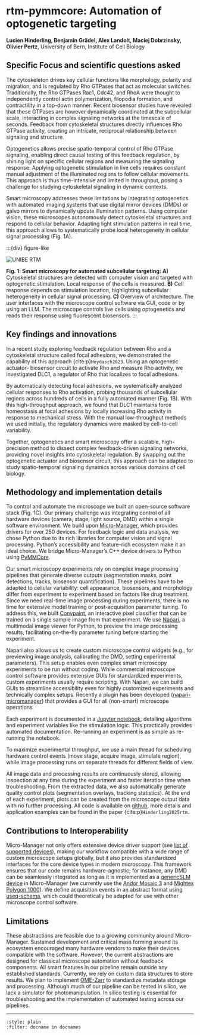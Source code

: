 #  rtm-pymmcore: Automation of optogenetic targeting
**Lucien Hinderling, Benjamin Grädel, Alex Landolt, Maciej Dobrzinsky, Olivier Pertz**, University of Bern, Institute of Cell Biology

## Specific Focus and scientific questions asked
The cytoskeleton drives key cellular functions like morphology, polarity and migration, and is regulated by Rho GTPases that act as molecular switches.  Traditionally, the Rho GTPases Rac1, Cdc42, and RhoA were thought to independently control actin polymerization, filopodia formation, and contractility in a top-down manner. Recent biosensor studies have revealed that these GTPases are however dynamically coordinated at the subcellular scale, interacting in complex signaling networks at the timescale of seconds. Feedback from cytoskeletal structures directly influences Rho GTPase activity, creating an intricate, reciprocal relationship between signaling and structure.

Optogenetics allows precise spatio-temporal control of Rho GTPase signaling, enabling direct causal testing of this feedback regulation, by shining light on specific cellular regions and measuring the signaling response. Applying optogenetic stimulation in live cells requires constant manual adjustment of the illuminated regions to follow cellular movements. This approach is thus time-intensive and limited in throughput, posing a challenge for studying cytoskeletal signaling in dynamic contexts.

Smart microscopy addresses these limitations by integrating optogenetics with automated imaging systems that use digital mirror devices (DMDs) or galvo mirrors to dynamically update illumination patterns. Using computer vision, these microscopes autonomously detect cytoskeletal structures and respond to cellular behavior. Adapting light stimulation patterns in real time, this approach allows to systematically probe local heterogeneity in cellular signal processing (Fig. 1A). 

:::{div} figure-like

![UNIBE RTM](./unibe/fig_01.png)

**Fig. 1: Smart microscopy for automated subcellular targeting: A)** Cytoskeletal structures are detected with computer vision and targeted with optogenetic stimulation. Local response of the cells is measured. **B)** Cell response depends on stimulation location, highlighting subcellular heterogeneity in cellular signal processing. **C)** Overview of architecture. The user interfaces with the microscope control software via GUI, code or by using an LLM. The microscope controls live cells using optogenetics and reads their response using fluorescent biosensors.
:::

## Key findings and innovations 
In a recent study exploring feedback regulation between Rho and a cytoskeletal structure called focal adhesions, we demonstrated the capability of this approach {cite:p}`Heydasch2023`. Using an optogenetic actuator- biosensor circuit to activate Rho and measure Rho activity, we investigated DLC1, a regulator of Rho that localizes to focal adhesions. 

By automatically detecting focal adhesions, we systematically analyzed cellular responses to Rho activation, probing thousands of subcellular regions across hundreds of cells in a fully automated manner (Fig. 1B). With this high-throughput approach, we found that DLC1 maintains force homeostasis at focal adhesions by locally increasing Rho activity in response to mechanical stress. With the manual low-throughput methods we used initially, the regulatory dynamics were masked by cell-to-cell variability. 

Together, optogenetics and smart microscopy offer a scalable, high-precision method to dissect complex feedback-driven signaling networks, providing novel insights into cytoskeletal regulation. By swapping out the optogenetic actuator and biosensor circuit, this approach can be adapted to study spatio-temporal signaling dynamics across various domains of cell biology.

## Methodology and implementation details
To control and automate the microscope we built an open-source software stack (Fig. 1C).  Our primary challenge was integrating control of all hardware devices (camera, stage, light source, DMD) within a single software environment. We build upon [Micro-Manager](https://micro-manager.org), which provides drivers for over 250 devices. For feedback logic and data analysis, we chose Python due to its rich libraries for computer vision and signal processing. Python’s accessibility and feature-rich ecosystem make it an ideal choice. We bridge Micro-Manager’s C++ device drivers to Python using [PyMMCore](https://github.com/micro-manager/pymmcore).

Our smart microscopy experiments rely on complex image processing pipelines that generate diverse outputs (segmentation masks, point detections, tracks, biosensor quantification). These pipelines have to be adapted to cellular variability: cell appearance, biosensors, and morphology differ from experiment to experiment based on factors like drug treatment. Since we need real-time image processing during experiments, there is no time for extensive model training or post-acquisition parameter tuning. To address this, we built [Convpaint](https://github.com/guiwitz/napari-convpaint), an interactive pixel classifier that can be trained on a single sample image from that experiment. We use [Napari](https://github.com/guiwitz/napari-convpaint), a multimodal image viewer for Python, to preview the image processing results, facilitating on-the-fly parameter tuning before starting the experiment. 

Napari also allows us to create custom microscope control widgets (e.g., for previewing image analysis, calibrating the DMD, setting experimental parameters). This setup enables even complex smart microscopy experiments to be run without coding. While commercial microscope control software provides extensive GUIs for standardized experiments, custom experiments usually require scripting. With Napari, we can build GUIs to streamline accessibility even for highly customized experiments and technically complex setups. Recently a plugin has been developed ([napari-micromanager](https://github.com/pymmcore-plus/napari-micromanager])) that provides a GUI for all (non-smart) microscope operations.

Each experiment is documented in a [Jupyter notebook](https://jupyter.org), detailing algorithms and experiment variables like the stimulation logic. This practically provides automated documentation. Re-running an experiment is as simple as re-running the notebook.

To maximize experimental throughput, we use a main thread for scheduling hardware control events (move stage, acquire image, stimulate region), while image processing runs on separate threads for different fields of view.

All image data and processing results are continuously stored, allowing inspection at any time during the experiment and faster iteration time when troubleshooting. From the extracted data,  we also automatically generate quality control plots (segmentation overlays, tracking statistics). At the end of each experiment, plots can be created from the microscope output data with no further processing. All code is available on [github](https://github.com/pertzlab/rtm-pymmcore), more details and application examples can be found in the paper {cite:p}`Hinderling2025rtm`. 


## Contributions to Interoperability
Micro-Manager not only offers extensive device driver support (see [list of supported devices](https://micro-manager.org/Device_Support)), making our workflow compatible with a wide range of custom microscope setups globally, but it also provides standardized interfaces for the core device types in modern microscopy. This framework ensures that our code remains hardware-agnostic; for instance, any DMD can be seamlessly integrated as long as it is implemented as a [genericSLM device](https://micro-manager.org/GenericSLM) in Micro-Manager (we currently use the [Andor Mosaic 3](https://micro-manager.org/Mosaic3) and [Mightex Polygon 1000](https://micro-manager.org/MightexPolygon)).
We define acquisition events in an abstract format using [useq-schema](https://pymmcore-plus.github.io/useq-schema/), which could theoretically be adapted for use with other microscope control software.

## Limitations
These abstractions are feasible due to a growing community around Micro-Manager. Sustained development and critical mass forming around its ecosystem encouraged many hardware vendors to make their devices compatible with the software. However, the current abstractions are designed for classical microscope automation without feedback components. All smart features in our pipeline remain outside any established standards.
Currently, we rely on custom data structures to store results. We plan to implement [OME-Zarr](https://ngff.openmicroscopy.org/latest/) to standardize metadata storage and processing.
Although much of our pipeline can be tested in silico, we lack a simulator for photomanipulation. In silico testing is essential for troubleshooting and the implementation of automated testing across our pipelines.


----

```{bibliography}
:style: plain
:filter: docname in docnames
```

